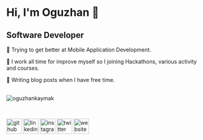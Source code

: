 # Hi, I'm Oguzhan 👋

## Software Developer

:iphone: Trying to get better at Mobile Application Development.

:call_me_hand: I work all time for improve myself so I joining Hackathons, various activity and courses.

:memo: Writing blog posts when I have free time.<br/> <br/>

<p><img src="https://github-readme-stats.vercel.app/api/top-langs/?username=oguzhankaymak&layout=compact" alt="oguzhankaymak" /></p>
<br/>

[<img src='https://cdn.jsdelivr.net/npm/simple-icons@3.0.1/icons/github.svg' alt='github' height='40'>](https://github.com/oguzhankaymak) [<img src='https://cdn.jsdelivr.net/npm/simple-icons@3.0.1/icons/linkedin.svg' alt='linkedin' height='40'>](https://www.linkedin.com/in/oguzhankaymak/) [<img src='https://cdn.jsdelivr.net/npm/simple-icons@3.0.1/icons/instagram.svg' alt='instagram' height='40'>](https://www.instagram.com/oguzhankaymakk/) [<img src='https://cdn.jsdelivr.net/npm/simple-icons@3.0.1/icons/twitter.svg' alt='twitter' height='40'>](https://twitter.com/oguzhankaymak) [<img src='https://cdn.jsdelivr.net/npm/simple-icons@3.0.1/icons/icloud.svg' alt='website' height='40'>](http://oguzhankaymak.net)
